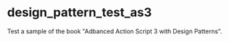 # design_pattern_test_as3
Test a sample of the book "Adbanced Action Script 3 with Design Patterns".
